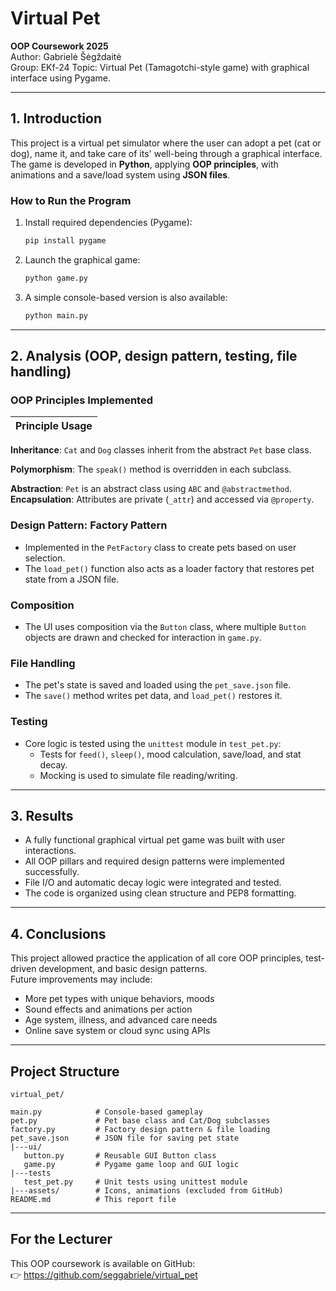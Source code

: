 # Virtual Pet 

**OOP Coursework 2025**  
Author: Gabrielė Šėgždaitė  
Group: EKf-24
Topic: Virtual Pet (Tamagotchi-style game) with graphical interface using Pygame.

---

## 1. Introduction

This project is a virtual pet simulator where the user can adopt a pet (cat or dog), name it, and take care of its' well-being through a graphical interface. The game is developed in **Python**, applying **OOP principles**, with animations and a save/load system using **JSON files**.

### How to Run the Program

1. Install required dependencies (Pygame):
   ```bash
   pip install pygame
   ```

2. Launch the graphical game:
   ```bash
   python game.py
   ```

3. A simple console-based version is also available:
   ```bash
   python main.py
   ```

---

## 2. Analysis (OOP, design pattern, testing, file handling)

### OOP Principles Implemented

| Principle Usage  |
|------------------|

**Inheritance**: `Cat` and `Dog` classes inherit from the abstract `Pet` base class.

**Polymorphism**: The `speak()` method is overridden in each subclass.   

**Abstraction**: `Pet` is an abstract class using `ABC` and `@abstractmethod`.
**Encapsulation**: Attributes are private (`_attr`) and accessed via `@property`.

### Design Pattern: **Factory Pattern**

- Implemented in the `PetFactory` class to create pets based on user selection.
- The `load_pet()` function also acts as a loader factory that restores pet state from a JSON file.

### Composition

- The UI uses composition via the `Button` class, where multiple `Button` objects are drawn and checked for interaction in `game.py`.

### File Handling

- The pet's state is saved and loaded using the `pet_save.json` file.
- The `save()` method writes pet data, and `load_pet()` restores it.

### Testing

- Core logic is tested using the `unittest` module in `test_pet.py`:
  - Tests for `feed()`, `sleep()`, mood calculation, save/load, and stat decay.
  - Mocking is used to simulate file reading/writing.

---

## 3. Results

- A fully functional graphical virtual pet game was built with user interactions.
- All OOP pillars and required design patterns were implemented successfully.
- File I/O and automatic decay logic were integrated and tested.
- The code is organized using clean structure and PEP8 formatting.

---

## 4. Conclusions

This project allowed practice the application of all core OOP principles, test-driven development, and basic design patterns.  
Future improvements may include:
- More pet types with unique behaviors, moods
- Sound effects and animations per action
- Age system, illness, and advanced care needs
- Online save system or cloud sync using APIs

---

## Project Structure

```
virtual_pet/

main.py            # Console-based gameplay
pet.py             # Pet base class and Cat/Dog subclasses
factory.py         # Factory design pattern & file loading
pet_save.json      # JSON file for saving pet state
|---ui/
   button.py       # Reusable GUI Button class
   game.py         # Pygame game loop and GUI logic
|---tests
   test_pet.py     # Unit tests using unittest module
|---assets/        # Icons, animations (excluded from GitHub)
README.md          # This report file
```

---

## For the Lecturer

This OOP coursework is available on GitHub:  
👉 https://github.com/seggabriele/virtual_pet
